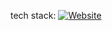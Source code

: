 tech stack: [![Website](https://img.shields.io/badge/Link-orange
)](https://parsany.github.io/c/skills)

<!-- CV: [![Website](https://flat.badgen.net/badge/color/Link/orange?label=)](https://parsany.github.io/c/skills) -->

